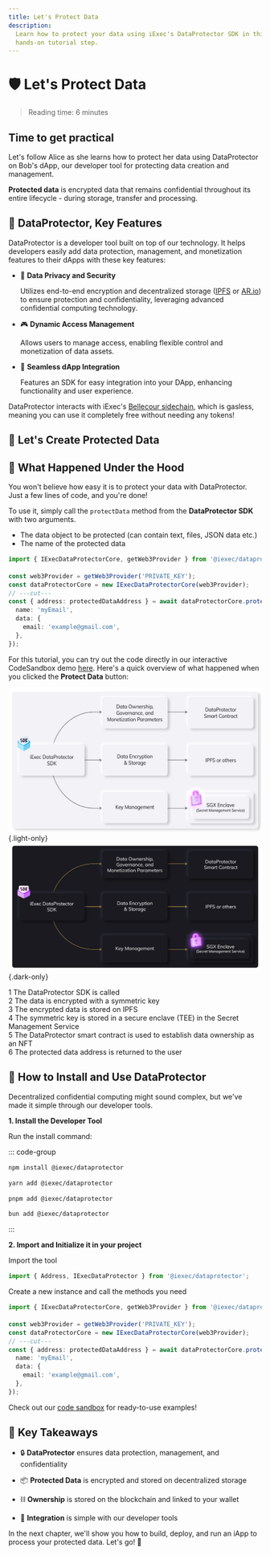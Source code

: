 ```yaml
---
title: Let's Protect Data
description:
  Learn how to protect your data using iExec's DataProtector SDK in this
  hands-on tutorial step.
---
```


<script setup>
import ProtectData from '../../modules/helloWorld/ProtectData.vue';
</script>

# 🛡️ Let's Protect Data

> Reading time: 6 minutes

<div class="bg-gradient-to-r from-[#fcd15a] to-[#ffad4d] rounded-[6px] px-8 pb-4 text-gray-800 max-w-3xl mx-auto mb-6">
  <h2 class="text-2xl font-bold mt-0 border-none!">Time to get practical</h2>
  <p>Let's follow Alice as she learns how to protect her data using DataProtector on Bob's dApp, our developer tool for protecting data creation and management.</p>
</div>

<div class="bg-gradient-to-r from-fuchsia-400/10 to-fuchsia-400/5 rounded-[6px] p-6 border-l-4 border-fuchsia-700 mb-6">
  <p class="m-0!"><strong>Protected data</strong> is encrypted data that remains confidential throughout its entire lifecycle - during storage, transfer and processing.</p>
</div>

## 🧩 DataProtector, Key Features

DataProtector is a developer tool built on top of our technology. It helps
developers easily add data protection, management, and monetization features to
their dApps with these key features:

- 🔐 **Data Privacy and Security**

  Utilizes end-to-end encryption and decentralized storage
  (<a href="https://ipfs.tech/" target="_blank">IPFS</a> or
  <a href="https://ar.io/" target="_blank">AR.io</a>) to ensure protection and
  confidentiality, leveraging advanced confidential computing technology.

- 🎮 **Dynamic Access Management**

  Allows users to manage access, enabling flexible control and monetization of
  data assets.

- 🔌 **Seamless dApp Integration**

  Features an SDK for easy integration into your DApp, enhancing functionality
  and user experience.

<div class="bg-gradient-to-r from-fuchsia-400/10 to-fuchsia-400/5 rounded-[6px] p-6 border-l-4 border-fuchsia-700 mb-6">
  <p class="m-0!">DataProtector interacts with iExec's <a href="https://chainlist.org/chain/134" target="_blank">Bellecour sidechain</a>, which is gasless, meaning you can use it completely free without needing any tokens!</p>
</div>

## 🧩 Let's Create Protected Data

<ProtectData />

## 🧩 What Happened Under the Hood

<div class="bg-gradient-to-r from-fuchsia-400/10 to-fuchsia-400/5 rounded-[6px] p-6 border-l-4 border-fuchsia-700 mb-6">
  <p class="m-0!">You won't believe how easy it is to protect your data with DataProtector. Just a few lines of code, and you're done!</p>
</div>

To use it, simply call the `protectData` method from the **DataProtector SDK**
with two arguments.

- The data object to be protected (can contain text, files, JSON data etc.)
- The name of the protected data

```ts twoslash
import { IExecDataProtectorCore, getWeb3Provider } from '@iexec/dataprotector';

const web3Provider = getWeb3Provider('PRIVATE_KEY');
const dataProtectorCore = new IExecDataProtectorCore(web3Provider);
// ---cut---
const { address: protectedDataAddress } = await dataProtectorCore.protectData({
  name: 'myEmail',
  data: {
    email: 'example@gmail.com',
  },
});
```

For this tutorial, you can try out the code directly in our interactive
CodeSandbox demo
[here](https://codesandbox.io/p/github/iExecBlockchainComputing/dataprotector-sandbox/main?file=%2Fsrc%2FApp.tsx&preventWorkspaceRedirect=true).
Here's a quick overview of what happened when you clicked the **Protect Data**
button:

![alt](/assets/hello-world/dataprotector_light.png){.light-only}
![alt](/assets/hello-world/dataprotector_dark.png){.dark-only}

<div class="flex flex-col gap-2.5 my-6">
  <div class="flex items-center gap-3">
    <span class="bg-gray-950 text-sm text-white w-6 h-6 rounded-full flex items-center justify-center font-medium">1</span>
    <span>The DataProtector SDK is called</span>
  </div>
  <div class="flex items-center gap-3">
    <span class="bg-gray-950 text-sm text-white w-6 h-6 rounded-full flex items-center justify-center font-medium">2</span>
    <span>The data is encrypted with a symmetric key</span>
  </div>
  <div class="flex items-center gap-3">
    <span class="bg-gray-950 text-sm text-white w-6 h-6 rounded-full flex items-center justify-center font-medium">3</span>
    <span>The encrypted data is stored on IPFS</span>
  </div>
  <div class="flex items-center gap-3">
    <span class="bg-gray-950 text-sm text-white w-6 h-6 rounded-full flex items-center justify-center font-medium">4</span>
    <span>The symmetric key is stored in a secure enclave (TEE) in the Secret Management Service</span>
  </div>
  <div class="flex items-center gap-3">
    <span class="bg-gray-950 text-sm text-white w-6 h-6 rounded-full flex items-center justify-center font-medium">5</span>
    <span>The DataProtector smart contract is used to establish data ownership as an NFT</span>
  </div>
  <div class="flex items-center gap-3">
    <span class="bg-gray-950 text-sm text-white w-6 h-6 rounded-full flex items-center justify-center font-medium">6</span>
    <span>The protected data address is returned to the user</span>
  </div>
</div>

## 🧩 How to Install and Use DataProtector

Decentralized confidential computing might sound complex, but we've made it
simple through our developer tools.

<div class="flex flex-col mb-4">
  <div>
    <p><strong>1. Install the Developer Tool</strong></p>
    <p>Run the install command:</p>

::: code-group

```sh [npm]
npm install @iexec/dataprotector
```

```sh [yarn]
yarn add @iexec/dataprotector
```

```sh [pnpm]
pnpm add @iexec/dataprotector
```

```sh [bun]
bun add @iexec/dataprotector
```

:::

  </div>
  <div>
    <p><strong>2. Import and Initialize it in your project</strong></p>
    Import the tool

```ts twoslash
import { Address, IExecDataProtector } from '@iexec/dataprotector';
```

Create a new instance and call the methods you need

  </div>
</div>

```ts twoslash
import { IExecDataProtectorCore, getWeb3Provider } from '@iexec/dataprotector';

const web3Provider = getWeb3Provider('PRIVATE_KEY');
const dataProtectorCore = new IExecDataProtectorCore(web3Provider);
// ---cut---
const { address: protectedDataAddress } = await dataProtectorCore.protectData({
  name: 'myEmail',
  data: {
    email: 'example@gmail.com',
  },
});
```

<div class="bg-gradient-to-r from-fuchsia-400/10 to-fuchsia-400/5 rounded-[6px] p-6 border-l-4 border-fuchsia-700 mb-6">
  <p class="m-0!">Check out our <a target="_blank" href="https://codesandbox.io/p/github/iExecBlockchainComputing/dataprotector-sandbox/main?file=%2Fsrc%2Fmain.tsx%3A18%2C7">code sandbox</a> for ready-to-use examples!</p>
</div>

## 🎯 Key Takeaways

- 🔒 **DataProtector** ensures data protection, management, and confidentiality

- 📦 **Protected Data** is encrypted and stored on decentralized storage

- ⛓️ **Ownership** is stored on the blockchain and linked to your wallet

- 🔌 **Integration** is simple with our developer tools

<div class="bg-gradient-to-r from-green-400/10 to-green-400/5 rounded-[6px] p-6 border-l-4 border-green-600 mb-6">
  <p class="m-0!">In the next chapter, we'll show you how to build, deploy, and run an iApp to process your protected data. Let's go! 🚀</p>
</div>
